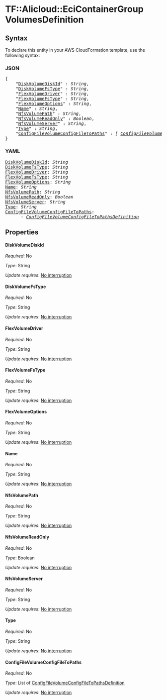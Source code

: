 # TF::Alicloud::EciContainerGroup VolumesDefinition

## Syntax

To declare this entity in your AWS CloudFormation template, use the following syntax:

### JSON

<pre>
{
    "<a href="#diskvolumediskid" title="DiskVolumeDiskId">DiskVolumeDiskId</a>" : <i>String</i>,
    "<a href="#diskvolumefstype" title="DiskVolumeFsType">DiskVolumeFsType</a>" : <i>String</i>,
    "<a href="#flexvolumedriver" title="FlexVolumeDriver">FlexVolumeDriver</a>" : <i>String</i>,
    "<a href="#flexvolumefstype" title="FlexVolumeFsType">FlexVolumeFsType</a>" : <i>String</i>,
    "<a href="#flexvolumeoptions" title="FlexVolumeOptions">FlexVolumeOptions</a>" : <i>String</i>,
    "<a href="#name" title="Name">Name</a>" : <i>String</i>,
    "<a href="#nfsvolumepath" title="NfsVolumePath">NfsVolumePath</a>" : <i>String</i>,
    "<a href="#nfsvolumereadonly" title="NfsVolumeReadOnly">NfsVolumeReadOnly</a>" : <i>Boolean</i>,
    "<a href="#nfsvolumeserver" title="NfsVolumeServer">NfsVolumeServer</a>" : <i>String</i>,
    "<a href="#type" title="Type">Type</a>" : <i>String</i>,
    "<a href="#configfilevolumeconfigfiletopaths" title="ConfigFileVolumeConfigFileToPaths">ConfigFileVolumeConfigFileToPaths</a>" : <i>[ <a href="configfilevolumeconfigfiletopathsdefinition.md">ConfigFileVolumeConfigFileToPathsDefinition</a>, ... ]</i>
}
</pre>

### YAML

<pre>
<a href="#diskvolumediskid" title="DiskVolumeDiskId">DiskVolumeDiskId</a>: <i>String</i>
<a href="#diskvolumefstype" title="DiskVolumeFsType">DiskVolumeFsType</a>: <i>String</i>
<a href="#flexvolumedriver" title="FlexVolumeDriver">FlexVolumeDriver</a>: <i>String</i>
<a href="#flexvolumefstype" title="FlexVolumeFsType">FlexVolumeFsType</a>: <i>String</i>
<a href="#flexvolumeoptions" title="FlexVolumeOptions">FlexVolumeOptions</a>: <i>String</i>
<a href="#name" title="Name">Name</a>: <i>String</i>
<a href="#nfsvolumepath" title="NfsVolumePath">NfsVolumePath</a>: <i>String</i>
<a href="#nfsvolumereadonly" title="NfsVolumeReadOnly">NfsVolumeReadOnly</a>: <i>Boolean</i>
<a href="#nfsvolumeserver" title="NfsVolumeServer">NfsVolumeServer</a>: <i>String</i>
<a href="#type" title="Type">Type</a>: <i>String</i>
<a href="#configfilevolumeconfigfiletopaths" title="ConfigFileVolumeConfigFileToPaths">ConfigFileVolumeConfigFileToPaths</a>: <i>
      - <a href="configfilevolumeconfigfiletopathsdefinition.md">ConfigFileVolumeConfigFileToPathsDefinition</a></i>
</pre>

## Properties

#### DiskVolumeDiskId

_Required_: No

_Type_: String

_Update requires_: [No interruption](https://docs.aws.amazon.com/AWSCloudFormation/latest/UserGuide/using-cfn-updating-stacks-update-behaviors.html#update-no-interrupt)

#### DiskVolumeFsType

_Required_: No

_Type_: String

_Update requires_: [No interruption](https://docs.aws.amazon.com/AWSCloudFormation/latest/UserGuide/using-cfn-updating-stacks-update-behaviors.html#update-no-interrupt)

#### FlexVolumeDriver

_Required_: No

_Type_: String

_Update requires_: [No interruption](https://docs.aws.amazon.com/AWSCloudFormation/latest/UserGuide/using-cfn-updating-stacks-update-behaviors.html#update-no-interrupt)

#### FlexVolumeFsType

_Required_: No

_Type_: String

_Update requires_: [No interruption](https://docs.aws.amazon.com/AWSCloudFormation/latest/UserGuide/using-cfn-updating-stacks-update-behaviors.html#update-no-interrupt)

#### FlexVolumeOptions

_Required_: No

_Type_: String

_Update requires_: [No interruption](https://docs.aws.amazon.com/AWSCloudFormation/latest/UserGuide/using-cfn-updating-stacks-update-behaviors.html#update-no-interrupt)

#### Name

_Required_: No

_Type_: String

_Update requires_: [No interruption](https://docs.aws.amazon.com/AWSCloudFormation/latest/UserGuide/using-cfn-updating-stacks-update-behaviors.html#update-no-interrupt)

#### NfsVolumePath

_Required_: No

_Type_: String

_Update requires_: [No interruption](https://docs.aws.amazon.com/AWSCloudFormation/latest/UserGuide/using-cfn-updating-stacks-update-behaviors.html#update-no-interrupt)

#### NfsVolumeReadOnly

_Required_: No

_Type_: Boolean

_Update requires_: [No interruption](https://docs.aws.amazon.com/AWSCloudFormation/latest/UserGuide/using-cfn-updating-stacks-update-behaviors.html#update-no-interrupt)

#### NfsVolumeServer

_Required_: No

_Type_: String

_Update requires_: [No interruption](https://docs.aws.amazon.com/AWSCloudFormation/latest/UserGuide/using-cfn-updating-stacks-update-behaviors.html#update-no-interrupt)

#### Type

_Required_: No

_Type_: String

_Update requires_: [No interruption](https://docs.aws.amazon.com/AWSCloudFormation/latest/UserGuide/using-cfn-updating-stacks-update-behaviors.html#update-no-interrupt)

#### ConfigFileVolumeConfigFileToPaths

_Required_: No

_Type_: List of <a href="configfilevolumeconfigfiletopathsdefinition.md">ConfigFileVolumeConfigFileToPathsDefinition</a>

_Update requires_: [No interruption](https://docs.aws.amazon.com/AWSCloudFormation/latest/UserGuide/using-cfn-updating-stacks-update-behaviors.html#update-no-interrupt)

